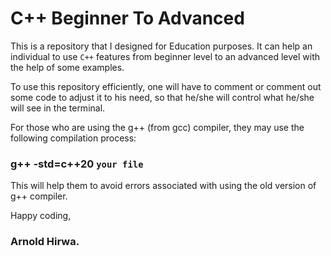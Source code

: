 # C++ Beginner To Advanced

This is a repository that I designed for Education purposes.
It can help an individual to use `C++` features from beginner level to an advanced level with the help of some examples.

To use this repository efficiently, one will have to comment or comment out some code to adjust it to his need, so that he/she will control what he/she will see in the terminal.

For those who are using the g++ (from gcc) compiler, they may use the following compilation process:
### g++ -std=c++20 `your file`
This will help them to avoid errors associated with using the old version of g++ compiler.

Happy coding,
### Arnold Hirwa.
